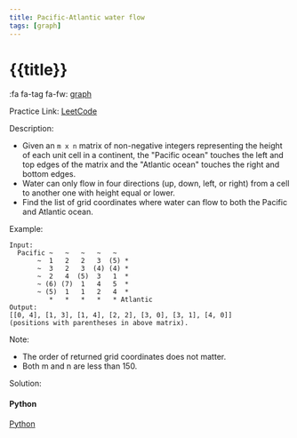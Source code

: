 ```yaml
---
title: Pacific-Atlantic water flow
tags: [graph]
---
```


# {{title}}

:fa fa-tag fa-fw: [graph]({{tagspath}}/graph)

Practice Link: [LeetCode](https://leetcode.com/problems/pacific-atlantic-water-flow/)

Description:

- Given an `m x n` matrix of non-negative integers representing the height of each unit cell in a continent, the "Pacific ocean" touches the left and top edges of the matrix and the "Atlantic ocean" touches the right and bottom edges.
- Water can only flow in four directions (up, down, left, or right) from a cell to another one with height equal or lower.
- Find the list of grid coordinates where water can flow to both the Pacific and Atlantic ocean.

Example:

```text
Input:
  Pacific ~   ~   ~   ~   ~ 
       ~  1   2   2   3  (5) *
       ~  3   2   3  (4) (4) *
       ~  2   4  (5)  3   1  *
       ~ (6) (7)  1   4   5  *
       ~ (5)  1   1   2   4  *
          *   *   *   *   * Atlantic
Output:
[[0, 4], [1, 3], [1, 4], [2, 2], [3, 0], [3, 1], [4, 0]]
(positions with parentheses in above matrix).
```

Note:

- The order of returned grid coordinates does not matter.
- Both m and n are less than 150.

Solution:

<!-- tabs:start -->
#### **Python**

[Python](../pycode/graph/pacific-atlantic-water-flow.py ':include :type=code')
<!-- tabs:end -->
